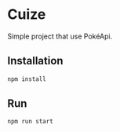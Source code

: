 # Cuize

Simple project that use PokéApi.

## Installation

```bash
npm install
```

## Run

```bash
npm run start
```
